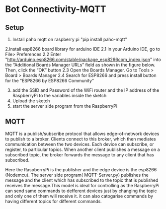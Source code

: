 # Bot Connectivity-MQTT

## Setup
1. Install paho mqtt on raspberry pi
      "pip install paho-mqtt"
      
2.Install esp8266 board library for arduino IDE
      2.1 In your Arduino IDE, go to File> Preferences
      2.2 Enter "http://arduino.esp8266.com/stable/package_esp8266com_index.json" into the “Additional Boards Manager URLs” field as shown in the figure below.
           Then, click the “OK” button
      2.3 Open the Boards Manager. Go to Tools > Board > Boards Manager
      2.4 Search for ESP8266 and press install button for the “ESP8266 by ESP8266 Community“
      
3. add the SSID and Password of the WiFi router and the IP address of the RaspberryPi to the variables inside the sketch
4. Upload the sketch
5. start the server side program from the RaspberryPi


## MQTT
MQTT is a publish/subscribe protocol that allows edge-of-network devices to publish to a broker. Clients connect to this broker, which then mediates communication between the two devices. Each device can subscribe, or register, to particular topics. When another client publishes a message on a subscribed topic, the broker forwards the message to any client that has subscribed.

Here the RaspberryPi is the publisher and the edge device is the esp8266 (Nodemcu). The server side program( MQTT-Server.py) publishes the message and the client which has subscribed to the topic that is published receives the message.This model is ideal for controlling as the RaspberryPi can send same commands to defferent devices just by changing the topic and only one of them will receive it. it can also catogarise commands by having different topics for different commands.
